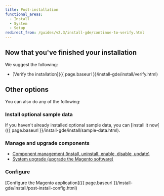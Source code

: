 ```yaml
---
title: Post-installation
functional_areas:
  - Install
  - System
  - Setup
redirect_from: /guides/v2.3/install-gde/continue-to-verify.html
---
```


## Now that you've finished your installation

We suggest the following:

*  [Verify the installation]({{ page.baseurl }}/install-gde/install/verify.html)

## Other options

You can also do any of the following:

### Install optional sample data

If you haven't already installed optional sample data, you can [install it now]({{ page.baseurl }}/install-gde/install/sample-data.html).

### Manage and upgrade components

*  [Component management (install, uninstall, enable, disable, update)](https://experienceleague.adobe.com/docs/commerce-operations/upgrade-guide/modules/manage.html)
*  [System upgrade (upgrade the Magento software)](https://experienceleague.adobe.com/docs/commerce-operations/upgrade-guide/implementation/perform-upgrade.html)

### Configure

[Configure the Magento application]({{ page.baseurl }}/install-gde/install/post-install-config.html)
